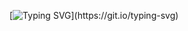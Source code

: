 [![Typing SVG](https://readme-typing-svg.demolab.com?font=Fira+Code&pause=1000&width=435&lines=Have+a+nice+Day+!)](https://git.io/typing-svg)

